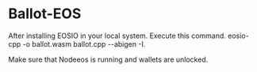 # Ballot-EOS

After installing EOSIO in your local system.
Execute this command.
eosio-cpp -o ballot.wasm ballot.cpp --abigen -I.

Make sure that Nodeeos is running and wallets are unlocked.
